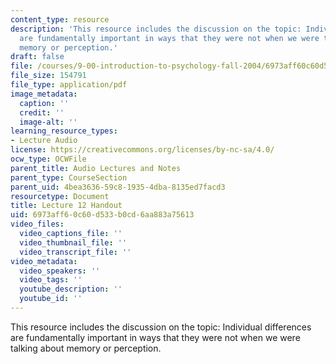```yaml
---
content_type: resource
description: 'This resource includes the discussion on the topic: Individual differences
  are fundamentally important in ways that they were not when we were talking about
  memory or perception.'
draft: false
file: /courses/9-00-introduction-to-psychology-fall-2004/6973aff60c60d533b0cd6aa883a75613_h12iq.pdf
file_size: 154791
file_type: application/pdf
image_metadata:
  caption: ''
  credit: ''
  image-alt: ''
learning_resource_types:
- Lecture Audio
license: https://creativecommons.org/licenses/by-nc-sa/4.0/
ocw_type: OCWFile
parent_title: Audio Lectures and Notes
parent_type: CourseSection
parent_uid: 4bea3636-59c8-1935-4dba-8135ed7facd3
resourcetype: Document
title: Lecture 12 Handout
uid: 6973aff6-0c60-d533-b0cd-6aa883a75613
video_files:
  video_captions_file: ''
  video_thumbnail_file: ''
  video_transcript_file: ''
video_metadata:
  video_speakers: ''
  video_tags: ''
  youtube_description: ''
  youtube_id: ''
---
```

This resource includes the discussion on the topic: Individual differences are fundamentally important in ways that they were not when we were talking about memory or perception.
